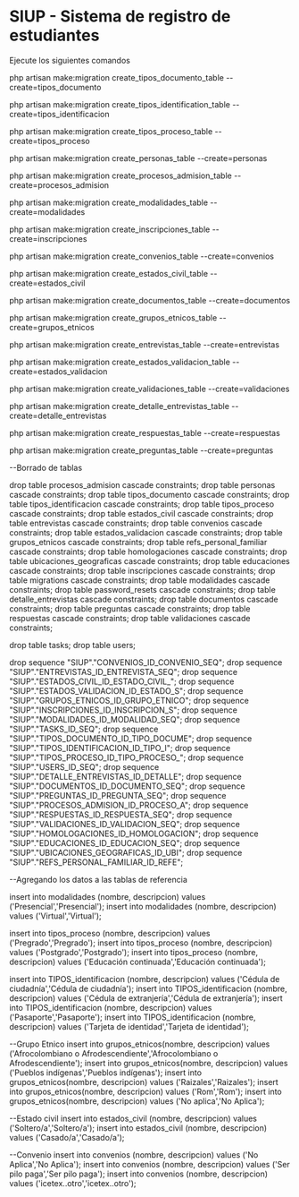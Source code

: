# SIUP - Sistema de registro de estudiantes


Ejecute los siguientes comandos

php artisan make:migration create_tipos_documento_table --create=tipos_documento

php artisan make:migration create_tipos_identification_table --create=tipos_identificacion

php artisan make:migration create_tipos_proceso_table --create=tipos_proceso

php artisan make:migration create_personas_table --create=personas

php artisan make:migration create_procesos_admision_table --create=procesos_admision

php artisan make:migration create_modalidades_table --create=modalidades

php artisan make:migration create_inscripciones_table --create=inscripciones

php artisan make:migration create_convenios_table --create=convenios

php artisan make:migration create_estados_civil_table --create=estados_civil

php artisan make:migration create_documentos_table --create=documentos

php artisan make:migration create_grupos_etnicos_table --create=grupos_etnicos

php artisan make:migration create_entrevistas_table --create=entrevistas

php artisan make:migration create_estados_validacion_table --create=estados_validacion

php artisan make:migration create_validaciones_table --create=validaciones

php artisan make:migration create_detalle_entrevistas_table --create=detalle_entrevistas

php artisan make:migration create_respuestas_table --create=respuestas

php artisan make:migration create_preguntas_table --create=preguntas

--Borrado de tablas

drop table procesos_admision cascade constraints;
drop table personas cascade constraints;
drop table tipos_documento cascade constraints;
drop table tipos_identificacion cascade constraints;
drop table tipos_proceso cascade constraints;
drop table estados_civil cascade constraints;
drop table entrevistas cascade constraints;
drop table convenios cascade constraints;
drop table estados_validacion cascade constraints;
drop table grupos_etnicos cascade constraints;
drop table refs_personal_familiar cascade constraints;
drop table homologaciones cascade constraints;
drop table ubicaciones_geograficas cascade constraints;
drop table educaciones cascade constraints;
drop table inscripciones cascade constraints;
drop table migrations cascade constraints;
drop table modalidades cascade constraints;
drop table password_resets cascade constraints;
drop table detalle_entrevistas cascade constraints;
drop table documentos cascade constraints;
drop table preguntas cascade constraints;
drop table respuestas cascade constraints;
drop table validaciones cascade constraints;

drop table tasks;
drop table users;

drop sequence "SIUP"."CONVENIOS_ID_CONVENIO_SEQ";
drop sequence "SIUP"."ENTREVISTAS_ID_ENTREVISTA_SEQ";
drop sequence "SIUP"."ESTADOS_CIVIL_ID_ESTADO_CIVIL_";
drop sequence "SIUP"."ESTADOS_VALIDACION_ID_ESTADO_S";
drop sequence "SIUP"."GRUPOS_ETNICOS_ID_GRUPO_ETNICO";
drop sequence "SIUP"."INSCRIPCIONES_ID_INSCRIPCION_S";
drop sequence "SIUP"."MODALIDADES_ID_MODALIDAD_SEQ";
drop sequence "SIUP"."TASKS_ID_SEQ";
drop sequence "SIUP"."TIPOS_DOCUMENTO_ID_TIPO_DOCUME";
drop sequence "SIUP"."TIPOS_IDENTIFICACION_ID_TIPO_I";
drop sequence "SIUP"."TIPOS_PROCESO_ID_TIPO_PROCESO_";
drop sequence "SIUP"."USERS_ID_SEQ";
drop sequence "SIUP"."DETALLE_ENTREVISTAS_ID_DETALLE";
drop sequence "SIUP"."DOCUMENTOS_ID_DOCUMENTO_SEQ";
drop sequence "SIUP"."PREGUNTAS_ID_PREGUNTA_SEQ";
drop sequence "SIUP"."PROCESOS_ADMISION_ID_PROCESO_A";
drop sequence "SIUP"."RESPUESTAS_ID_RESPUESTA_SEQ";
drop sequence "SIUP"."VALIDACIONES_ID_VALIDACION_SEQ";
drop sequence "SIUP"."HOMOLOGACIONES_ID_HOMOLOGACION";
drop sequence "SIUP"."EDUCACIONES_ID_EDUCACION_SEQ";
drop sequence "SIUP"."UBICACIONES_GEOGRAFICAS_ID_UBI";
drop sequence "SIUP"."REFS_PERSONAL_FAMILIAR_ID_REFE";

--Agregando los datos a las tablas de referencia

insert into modalidades (nombre, descripcion) values ('Presencial','Presencial');
insert into modalidades (nombre, descripcion) values ('Virtual','Virtual');

insert into tipos_proceso (nombre, descripcion) values ('Pregrado','Pregrado');
insert into tipos_proceso (nombre, descripcion) values ('Postgrado','Postgrado');
insert into tipos_proceso (nombre, descripcion) values ('Educación continuada','Educación continuada');

insert into TIPOS_identificacion (nombre, descripcion) values ('Cédula de ciudadnía','Cédula de ciudadnía');
insert into TIPOS_identificacion (nombre, descripcion) values ('Cédula de extranjería','Cédula de extranjería');
insert into TIPOS_identificacion (nombre, descripcion) values ('Pasaporte','Pasaporte');
insert into TIPOS_identificacion (nombre, descripcion) values ('Tarjeta de identidad','Tarjeta de identidad');

--Grupo Etnico
insert into grupos_etnicos(nombre, descripcion) values ('Afrocolombiano o Afrodescendiente','Afrocolombiano o Afrodescendiente');
insert into grupos_etnicos(nombre, descripcion) values ('Pueblos indígenas','Pueblos indígenas');
insert into grupos_etnicos(nombre, descripcion) values ('Raizales','Raizales');
insert into grupos_etnicos(nombre, descripcion) values ('Rom','Rom');
insert into grupos_etnicos(nombre, descripcion) values ('No aplica','No Aplica');

--Estado civil
insert into estados_civil (nombre, descripcion) values ('Soltero/a','Soltero/a');
insert into estados_civil (nombre, descripcion) values ('Casado/a','Casado/a');

--Convenio
insert into convenios (nombre, descripcion) values ('No Aplica','No Aplica');
insert into convenios (nombre, descripcion) values ('Ser pilo paga','Ser pilo paga');
insert into convenios (nombre, descripcion) values ('icetex..otro','icetex..otro');


